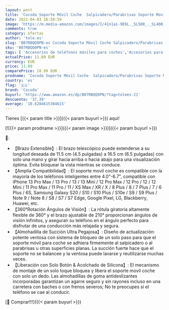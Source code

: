 ```yaml
---
layout: post
title: 'Cocoda Soporte Móvil Coche  Salpicadero/Parabrisas Soporte Movil para Coche  360° Rotación Brazo Extensible Sujeta Porta Movil Coche con Botón de Liberación Rápida Compatible con iPhone Samsung ect'
date: 2022-04-03 16:50:59
image: 'https://m.media-amazon.com/images/I/41n1ai-9E6L._SL500_._SL400_.jpg'
comments: true
category: ofertas
author: 'tole.es'
slug: 'B07RBQQ9PN-es Cocoda Soporte Móvil Coche Salpicadero/Parabrisas Soporte...'
sku: 'B07RBQQ9PN-es'
tags: [ 'Accesorios de teléfonos móviles para coches','Accesorios para móviles','Comunicación móvil y accesorios','Cunas de teléfonos móviles para coches','Electrónica','cocoda','iphone', ]
actualPrice: 11.89 EUR
currency: EUR
price: 11.89
comparePrice: 18.99 EUR
prodname: 'Cocoda Soporte Móvil Coche  Salpicadero/Parabrisas Soporte Movil para Coche  360° Rotación Brazo Extensible Sujeta Porta Movil Coche con Botón de Liberación Rápida Compatible con iPhone Samsung ect'
country: 'es'
flag: '🇪🇸'
brand: 'Cocoda'
buyurl: 'https://www.amazon.es/dp/B07RBQQ9PN/?tag=tolees-21'
descuento: '37.39'
average: '10.6284615384615'
---
```


Tienes [{{< param title >}}]({{< param buyurl >}}) aqui!

[![{{< param prodname >}}]({{< param image >}})]({{< param buyurl >}})

🔎:

- 【Brazo Extensible】: El brazo telescópico puede extenderse a su longitud deseada de 11.5 cm (4.5 pulgadas) a 16.5 cm (6.5 pulgadas) con solo una mano y girar hacia arriba o hacia abajo para una visualización óptima. Evita bloquear la vista mientras se conduce.
- 【Amplia Compatibilidad】: El soporte movil coche es compatible con la mayoría de los teléfonos inteligentes entre 4.0"-6.7", compatible con iPhone 13 Pro Max / 13 Pro / 13 / 13 Mini / 12 Pro Max / 12 Pro / 12 / 12 Mini / 11 Pro Max / 11 Pro / 11 / XS Max / XR / X / 8 Plus / 8 / 7 Plus / 7 / 6 Plus / 6S, Samsung Galaxy S20 / S10 / S10 Plus / S10e / S9 / S9 Plus / Note 9 / Note 8 / S8 / S7 / S7 Edge, Google Pixel, LG, Blackberry, Huawei, etc.
- 【360°Rotación Ángulos de Visión】: La rótula giratoria altamente flexible de 360° y el brazo ajustable de 210° proporcionan ángulos de visión infinitos, y aseguran su teléfono en el ángulo perfecto para disfrutar de una conducción más relajada y segura.
- 【Almohadilla de Succión Ultra Pegajosa】: Diseño de actualización: potente ventosa con sistema de bloqueo de un solo paso para que el soporte móvil para coche se adhiera firmemente al salpicadero o al parabrisas u otras superficies planas. La succión fuerte hace que el soporte no se balancee y la ventosa puede lavarse y reutilizarse muchas veces.
- 【Liberación con Solo Botón & Acolchado de Silicona】: El mecanismo de montaje de un solo toque bloquea y libera el soporte movil coche con solo un dedo. Las almohadillas de goma antideslizantes incorporadas garantizan un agarre seguro y sin rayones incluso en una carretera con baches o con frenos severos; No te preocupes si el teléfono se cae al conducir.

[🛒 Comprar!!!]({{< param buyurl >}})
